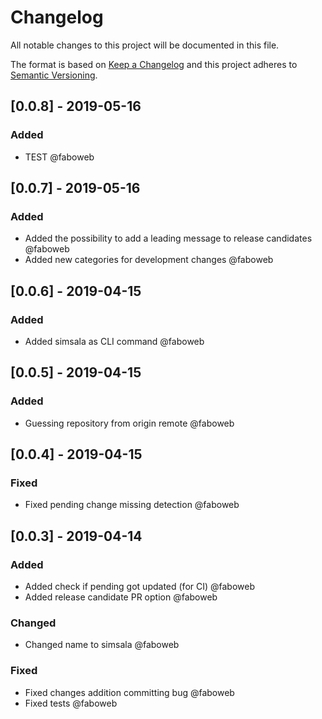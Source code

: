 # Changelog

All notable changes to this project will be documented in this file.

The format is based on [Keep a Changelog](http://keepachangelog.com/en/1.0.0/)
and this project adheres to [Semantic Versioning](http://semver.org/spec/v2.0.0.html).

<!-- SIMSALA --> <!-- DON'T DELETE, used for automatic changelog updates -->

## [0.0.8] - 2019-05-16

### Added

- TEST @faboweb

## [0.0.7] - 2019-05-16

### Added

- Added the possibility to add a leading message to release candidates @faboweb
- Added new categories for development changes @faboweb

## [0.0.6] - 2019-04-15

### Added

- Added simsala as CLI command @faboweb

## [0.0.5] - 2019-04-15

### Added

- Guessing repository from origin remote @faboweb

## [0.0.4] - 2019-04-15

### Fixed

- Fixed pending change missing detection @faboweb

## [0.0.3] - 2019-04-14

### Added

- Added check if pending got updated (for CI) @faboweb
- Added release candidate PR option @faboweb

### Changed

- Changed name to simsala @faboweb

### Fixed

- Fixed changes addition committing bug @faboweb
- Fixed tests @faboweb
